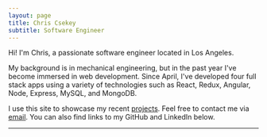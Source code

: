 ```yaml
---
layout: page
title: Chris Csekey
subtitle: Software Engineer
---
```


Hi! I'm Chris, a passionate software engineer located in Los Angeles.

My background is in mechanical engineering, but in the past year I've become immersed in web development.  Since April, I've developed four full stack apps using a variety of technologies such as React, Redux, Angular, Node, Express, MySQL, and MongoDB. 

I use this site to showcase my recent [projects](/projects).  Feel free to contact me via [email](mailto:chrisjc25@gmail.com).  You can also find links to my GitHub and LinkedIn below.

---
